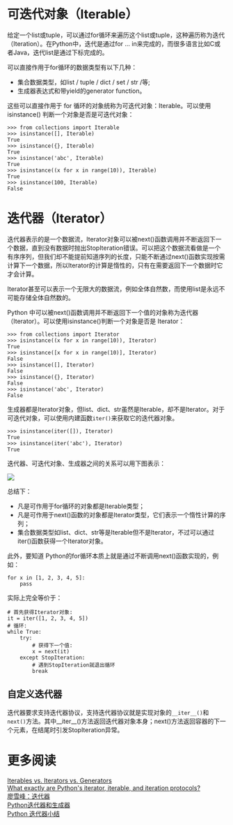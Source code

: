 # 可迭代对象（Iterable）

给定一个list或tuple，可以通过for循环来遍历这个list或tuple，这种遍历称为迭代（Iteration）。在Python中，迭代是通过for ... in来完成的，而很多语言比如C或者Java，迭代list是通过下标完成的。

可以直接作用于for循环的数据类型有以下几种：

* 集合数据类型，如list / tuple / dict / set / str /等; 
* 生成器表达式和带yield的generator function。

这些可以直接作用于 for 循环的对象统称为可迭代对象：Iterable。可以使用 isinstance() 判断一个对象是否是可迭代对象：

    >>> from collections import Iterable
    >>> isinstance([], Iterable)
    True
    >>> isinstance({}, Iterable)
    True
    >>> isinstance('abc', Iterable)
    True
    >>> isinstance((x for x in range(10)), Iterable)
    True
    >>> isinstance(100, Iterable)
    False

# 迭代器（Iterator）

迭代器表示的是一个数据流，Iterator对象可以被next()函数调用并不断返回下一个数据，直到没有数据时抛出StopIteration错误。可以把这个数据流看做是一个有序序列，但我们却不能提前知道序列的长度，只能不断通过next()函数实现按需计算下一个数据，所以Iterator的计算是惰性的，只有在需要返回下一个数据时它才会计算。

Iterator甚至可以表示一个无限大的数据流，例如全体自然数，而使用list是永远不可能存储全体自然数的。

Python 中可以被next()函数调用并不断返回下一个值的对象称为迭代器（Iterator）。可以使用isinstance()判断一个对象是否是 Iterator：

    >>> from collections import Iterator
    >>> isinstance((x for x in range(10)), Iterator)
    True
    >>> isinstance([x for x in range(10)], Iterator)
    False
    >>> isinstance([], Iterator)
    False
    >>> isinstance({}, Iterator)
    False
    >>> isinstance('abc', Iterator)
    False

生成器都是Iterator对象，但list、dict、str虽然是Iterable，却不是Iterator。对于可迭代对象，可以使用内建函数`iter()`来获取它的迭代器对象。

    >>> isinstance(iter([]), Iterator)
    True
    >>> isinstance(iter('abc'), Iterator)
    True

迭代器、可迭代对象、生成器之间的关系可以用下图表示：

![][1]

总结下：

* 凡是可作用于for循环的对象都是Iterable类型；
* 凡是可作用于next()函数的对象都是Iterator类型，它们表示一个惰性计算的序列；
* 集合数据类型如list、dict、str等是Iterable但不是Iterator，不过可以通过iter()函数获得一个Iterator对象。

此外，要知道 Python的for循环本质上就是通过不断调用next()函数实现的，例如：

    for x in [1, 2, 3, 4, 5]:
        pass

实际上完全等价于：

    # 首先获得Iterator对象:
    it = iter([1, 2, 3, 4, 5])
    # 循环:
    while True:
        try:
            # 获得下一个值:
            x = next(it)
        except StopIteration:
            # 遇到StopIteration就退出循环
            break

## 自定义迭代器

迭代器要求支持迭代器协议，支持迭代器协议就是实现对象的`__iter__()`和`next()`方法。其中__iter__()方法返回迭代器对象本身；next()方法返回容器的下一个元素，在结尾时引发StopIteration异常。




# 更多阅读


[Iterables vs. Iterators vs. Generators](http://nvie.com/posts/iterators-vs-generators/)    
[What exactly are Python's iterator, iterable, and iteration protocols?](http://stackoverflow.com/questions/9884132/what-exactly-are-pythons-iterator-iterable-and-iteration-protocols)  
[廖雪峰：迭代器](http://www.liaoxuefeng.com/wiki/0014316089557264a6b348958f449949df42a6d3a2e542c000/00143178254193589df9c612d2449618ea460e7a672a366000)  
[Python迭代器和生成器](http://python.jobbole.com/81881/)  
[Python 迭代器小结](http://python.jobbole.com/85240/)  

[1]: http://7xrlu9.com1.z0.glb.clouddn.com/Python_Iterator_1.png

